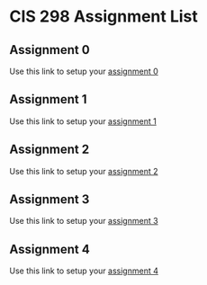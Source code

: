 # CIS 298 Assignment List

## Assignment 0
Use this link to setup your [assignment 0](https://classroom.github.com/a/DHMB6z4e)

## Assignment 1
Use this link to setup your [assignment 1](https://classroom.github.com/a/Ag9IGQEe)

## Assignment 2
Use this link to setup your [assignment 2](https://classroom.github.com/a/-acuxozN)

## Assignment 3
Use this link to setup your [assignment 3](https://classroom.github.com/a/ZNx-NjLR)

## Assignment 4
Use this link to setup your [assignment 4](https://classroom.github.com/a/qIJVR84y)
